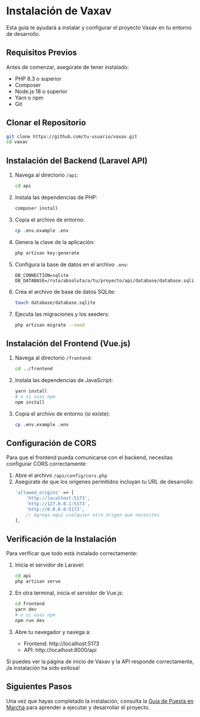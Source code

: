 # Instalación de Vaxav

Esta guía te ayudará a instalar y configurar el proyecto Vaxav en tu entorno de desarrollo.

## Requisitos Previos

Antes de comenzar, asegúrate de tener instalado:

- PHP 8.3 o superior
- Composer
- Node.js 18 o superior
- Yarn o npm
- Git

## Clonar el Repositorio

```bash
git clone https://github.com/tu-usuario/vaxav.git
cd vaxav
```

## Instalación del Backend (Laravel API)

1. Navega al directorio `/api`:
   ```bash
   cd api
   ```

2. Instala las dependencias de PHP:
   ```bash
   composer install
   ```

3. Copia el archivo de entorno:
   ```bash
   cp .env.example .env
   ```

4. Genera la clave de la aplicación:
   ```bash
   php artisan key:generate
   ```

5. Configura la base de datos en el archivo `.env`:
   ```
   DB_CONNECTION=sqlite
   DB_DATABASE=/ruta/absoluta/a/tu/proyecto/api/database/database.sqlite
   ```

6. Crea el archivo de base de datos SQLite:
   ```bash
   touch database/database.sqlite
   ```

7. Ejecuta las migraciones y los seeders:
   ```bash
   php artisan migrate --seed
   ```

## Instalación del Frontend (Vue.js)

1. Navega al directorio `/frontend`:
   ```bash
   cd ../frontend
   ```

2. Instala las dependencias de JavaScript:
   ```bash
   yarn install
   # o si usas npm
   npm install
   ```

3. Copia el archivo de entorno (si existe):
   ```bash
   cp .env.example .env
   ```

## Configuración de CORS

Para que el frontend pueda comunicarse con el backend, necesitas configurar CORS correctamente:

1. Abre el archivo `/api/config/cors.php`
2. Asegúrate de que los orígenes permitidos incluyan tu URL de desarrollo:
   ```php
   'allowed_origins' => [
       'http://localhost:5173',
       'http://127.0.0.1:5173',
       'http://0.0.0.0:5173',
       // Agrega aquí cualquier otro origen que necesites
   ],
   ```

## Verificación de la Instalación

Para verificar que todo está instalado correctamente:

1. Inicia el servidor de Laravel:
   ```bash
   cd api
   php artisan serve
   ```

2. En otra terminal, inicia el servidor de Vue.js:
   ```bash
   cd frontend
   yarn dev
   # o si usas npm
   npm run dev
   ```

3. Abre tu navegador y navega a:
   - Frontend: http://localhost:5173
   - API: http://localhost:8000/api

Si puedes ver la página de inicio de Vaxav y la API responde correctamente, ¡la instalación ha sido exitosa!

## Siguientes Pasos

Una vez que hayas completado la instalación, consulta la [Guía de Puesta en Marcha](./getting-started.md) para aprender a ejecutar y desarrollar el proyecto.
